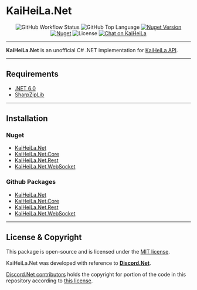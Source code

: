 # KaiHeiLa.Net

<p align="center">
<img alt="GitHub Workflow Status" src="https://img.shields.io/github/workflow/status/gehongyan/KaiHeiLa.Net/KaiHeiLa.Net%20Deploy?label=build">
<img alt="GitHub Top Language" src="https://img.shields.io/github/languages/top/gehongyan/KaiHeiLa.Net">
<a href="https://www.nuget.org/packages/KaiHeiLa.Net"><img alt="Nuget Version" src="https://img.shields.io/nuget/v/KaiHeiLa.Net"></a>
<a href="https://www.nuget.org/packages/KaiHeiLa.Net"><img alt="Nuget" src="https://img.shields.io/nuget/dt/KaiHeiLa.Net.Core?color=%230099ff"></a>
<img alt="License" src="https://img.shields.io/github/license/gehongyan/KaiHeiLa.Net">
<a href="https://kaihei.co/EvxnOb"><img alt="Chat on KaiHeiLa" src="https://www.kaiheila.cn/api/v3/badge/guild?guild_id=1591057729615250"></a>
</p>

---

**KaiHeiLa.Net** is an unofficial C# .NET implementation for [KaiHeiLa API](https://developer.kaiheila.cn/doc/intro).

---

## Requirements

- [.NET 6.0](https://dotnet.microsoft.com/en-us/download/dotnet/6.0)
- [SharpZipLib](https://github.com/icsharpcode/SharpZipLib)

---

## Installation

### Nuget

- [KaiHeiLa.Net](https://www.nuget.org/packages/KaiHeiLa.Net/)
- [KaiHeiLa.Net.Core](https://www.nuget.org/packages/KaiHeiLa.Net.Core/)
- [KaiHeiLa.Net.Rest](https://www.nuget.org/packages/KaiHeiLa.Net.Rest/)
- [KaiHeiLa.Net.WebSocket](https://www.nuget.org/packages/KaiHeiLa.Net.WebSocket/)

### Github Packages

- [KaiHeiLa.Net](https://github.com/gehongyan/KaiHeiLa.Net/packages/1386169)
- [KaiHeiLa.Net.Core](https://github.com/gehongyan/KaiHeiLa.Net/packages/1249886)
- [KaiHeiLa.Net.Rest](https://github.com/gehongyan/KaiHeiLa.Net/packages/1249887)
- [KaiHeiLa.Net.WebSocket](https://github.com/gehongyan/KaiHeiLa.Net/packages/1249888)

---

## License & Copyright

This package is open-source and is licensed under the [MIT license](LICENSE).

KaiHeiLa.Net was developed with reference to **[Discord.Net](https://github.com/discord-net/Discord.Net)**. 

[Discord.Net contributors](https://github.com/discord-net/Discord.Net/graphs/contributors) holds the copyright 
for portion of the code in this repository according to [this license](https://github.com/discord-net/Discord.Net/blob/dev/LICENSE).
